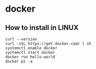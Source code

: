 # docker

## How to install in LINUX
```
curl --version
curl -sSL https://get.docker.com/ | sh
systemctl enable docker
systemctl start docker
docker run hello-world
docker ps -a
```
